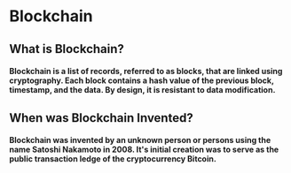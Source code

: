 # Blockchain

## What is Blockchain?
#### Blockchain is a list of records, referred to as blocks, that are linked using cryptography. Each block contains a hash value of the previous block, timestamp, and the data. By design, it is resistant to data modification. 

## When was Blockchain Invented?
#### Blockchain was invented by an unknown person or persons using the name Satoshi Nakamoto in 2008. It's initial creation was to serve as the public transaction ledge of the cryptocurrency Bitcoin.
